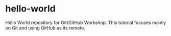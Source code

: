 # hello-world
Hello World repository for Git/GitHub Workshop.
This tutorial focuses mainly on Git and using GitHub as its remote.
